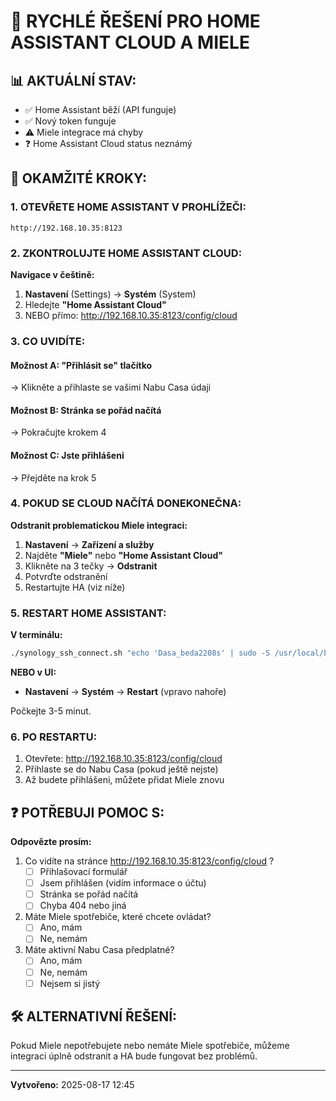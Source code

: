 # 🔧 RYCHLÉ ŘEŠENÍ PRO HOME ASSISTANT CLOUD A MIELE

## 📊 AKTUÁLNÍ STAV:
- ✅ Home Assistant běží (API funguje)
- ✅ Nový token funguje
- ⚠️ Miele integrace má chyby
- ❓ Home Assistant Cloud status neznámý

## 🚀 OKAMŽITÉ KROKY:

### 1. OTEVŘETE HOME ASSISTANT V PROHLÍŽEČI:
```
http://192.168.10.35:8123
```

### 2. ZKONTROLUJTE HOME ASSISTANT CLOUD:

**Navigace v češtině:**
1. **Nastavení** (Settings) → **Systém** (System)
2. Hledejte **"Home Assistant Cloud"** 
3. NEBO přímo: http://192.168.10.35:8123/config/cloud

### 3. CO UVIDÍTE:

#### Možnost A: "Přihlásit se" tlačítko
→ Klikněte a přihlaste se vašimi Nabu Casa údaji

#### Možnost B: Stránka se pořád načítá
→ Pokračujte krokem 4

#### Možnost C: Jste přihlášeni
→ Přejděte na krok 5

### 4. POKUD SE CLOUD NAČÍTÁ DONEKONEČNA:

**Odstranit problematickou Miele integraci:**

1. **Nastavení** → **Zařízení a služby**
2. Najděte **"Miele"** nebo **"Home Assistant Cloud"** 
3. Klikněte na 3 tečky → **Odstranit**
4. Potvrďte odstranění
5. Restartujte HA (viz níže)

### 5. RESTART HOME ASSISTANT:

**V terminálu:**
```bash
./synology_ssh_connect.sh "echo 'Dasa_beda2208s' | sudo -S /usr/local/bin/docker restart homeassistant"
```

**NEBO v UI:**
- **Nastavení** → **Systém** → **Restart** (vpravo nahoře)

Počkejte 3-5 minut.

### 6. PO RESTARTU:

1. Otevřete: http://192.168.10.35:8123/config/cloud
2. Přihlaste se do Nabu Casa (pokud ještě nejste)
3. Až budete přihlášeni, můžete přidat Miele znovu

## ❓ POTŘEBUJI POMOC S:

**Odpovězte prosím:**
1. Co vidíte na stránce http://192.168.10.35:8123/config/cloud ?
   - [ ] Přihlašovací formulář
   - [ ] Jsem přihlášen (vidím informace o účtu)
   - [ ] Stránka se pořád načítá
   - [ ] Chyba 404 nebo jiná

2. Máte Miele spotřebiče, které chcete ovládat?
   - [ ] Ano, mám
   - [ ] Ne, nemám

3. Máte aktivní Nabu Casa předplatné?
   - [ ] Ano, mám
   - [ ] Ne, nemám
   - [ ] Nejsem si jistý

## 🛠️ ALTERNATIVNÍ ŘEŠENÍ:

Pokud Miele nepotřebujete nebo nemáte Miele spotřebiče, můžeme integraci úplně odstranit a HA bude fungovat bez problémů.

---
**Vytvořeno:** 2025-08-17 12:45
